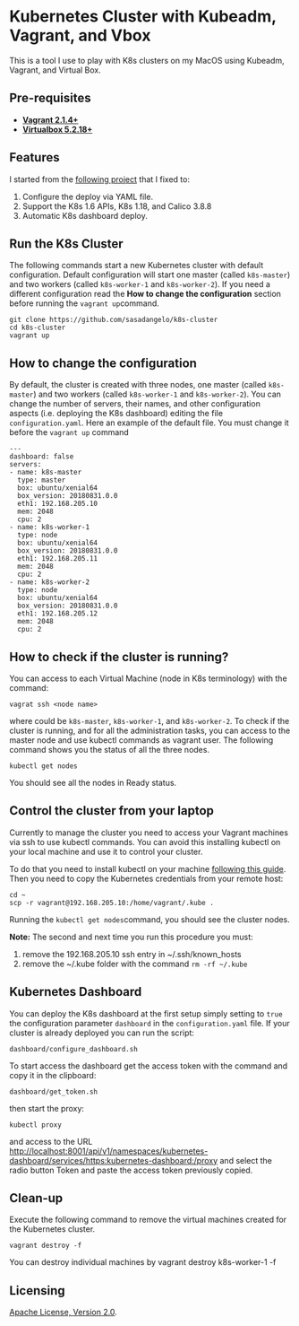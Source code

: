 # Kubernetes Cluster with Kubeadm, Vagrant, and Vbox

This is a tool I use to play with K8s clusters on my MacOS using Kubeadm, Vagrant, and Virtual Box. 

## Pre-requisites

 * **[Vagrant 2.1.4+](https://www.vagrantup.com)**
 * **[Virtualbox 5.2.18+](https://www.virtualbox.org)**

## Features 

I started from the [following project](https://github.com/ecomm-integration-ballerina/kubernetes-cluster/) that I fixed to: 
 
1. Configure the deploy via YAML file.
2. Support the K8s 1.6 APIs, K8s 1.18, and Calico 3.8.8
3. Automatic K8s dashboard deploy. 
 
## Run the K8s Cluster

The following commands start a new Kubernetes cluster with default configuration. Default configuration will start one master (called ```k8s-master```) and two workers (called ```k8s-worker-1``` and ```k8s-worker-2```). If you need a different configuration read the **How to change the configuration** section before running the ```vagrant up```command.

```
git clone https://github.com/sasadangelo/k8s-cluster
cd k8s-cluster
vagrant up
```

## How to change the configuration

By default, the cluster is created with three nodes, one master (called ```k8s-master```) and two workers (called ```k8s-worker-1``` and ```k8s-worker-2```). You can change the number of servers, their names, and other configuration aspects (i.e. deploying the K8s dashboard) editing the file ```configuration.yaml```. Here an example of the default file. You must change it before the ```vagrant up``` command

```
---
dashboard: false
servers:
- name: k8s-master
  type: master
  box: ubuntu/xenial64
  box_version: 20180831.0.0
  eth1: 192.168.205.10
  mem: 2048
  cpu: 2
- name: k8s-worker-1
  type: node
  box: ubuntu/xenial64
  box_version: 20180831.0.0
  eth1: 192.168.205.11
  mem: 2048
  cpu: 2
- name: k8s-worker-2
  type: node
  box: ubuntu/xenial64
  box_version: 20180831.0.0
  eth1: 192.168.205.12
  mem: 2048
  cpu: 2
```

## How to check if the cluster is running?

You can access to each Virtual Machine (node in K8s terminology) with the command:

```
vagrat ssh <node name>
```

where <node name> could be ```k8s-master```, ```k8s-worker-1```, and ```k8s-worker-2```. To check if the cluster is running, and for all the administration tasks, you can access to the master node and use kubectl commands as vagrant user. The following command shows you the status of all the three nodes.
 
```
kubectl get nodes
```

You should see all the nodes in Ready status.

## Control the cluster from your laptop

Currently to manage the cluster you need to access your Vagrant machines via ssh to use kubectl commands. You can avoid this installing kubectl on your local machine and use it to control your cluster.

To do that you need to install kubectl on your machine [following this guide](https://kubernetes.io/docs/tasks/tools/install-kubectl/). Then you need to copy the Kubernetes credentials from your remote host:

```
cd ~
scp -r vagrant@192.168.205.10:/home/vagrant/.kube .
```

Running the ```kubectl get nodes```command, you should see the cluster nodes.

**Note:** The second and next time you run this procedure you must:
1. remove the 192.168.205.10 ssh entry in ~/.ssh/known_hosts
2. remove the ~/.kube folder with the command ```rm -rf ~/.kube```

## Kubernetes Dashboard

You can deploy the K8s dashboard at the first setup simply setting to ```true``` the configuration parameter ```dashboard``` in the ```configuration.yaml``` file. If your cluster is already deployed you can run the script:

```
dashboard/configure_dashboard.sh
```

To start access the dashboard get the access token with the command and copy it in the clipboard:

```
dashboard/get_token.sh
```

then start the proxy:

```
kubectl proxy
```

and access to the URL [http://localhost:8001/api/v1/namespaces/kubernetes-dashboard/services/https:kubernetes-dashboard:/proxy](http://localhost:8001/api/v1/namespaces/kubernetes-dashboard/services/https:kubernetes-dashboard:/proxy/) and select the radio button Token and paste the access token previously copied. 

## Clean-up

Execute the following command to remove the virtual machines created for the Kubernetes cluster.

```
vagrant destroy -f
```

You can destroy individual machines by vagrant destroy k8s-worker-1 -f

## Licensing

[Apache License, Version 2.0](http://opensource.org/licenses/Apache-2.0).
